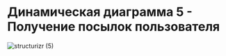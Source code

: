 # Динамическая диаграмма 5 - Получение посылок пользователя

![structurizr (5)](https://github.com/EugIva/ProzorovEI109m_ArchitectureInfSys/assets/145147798/a7bd3424-f4f9-4fd5-a21a-f730124b34b3)

